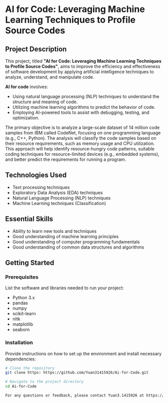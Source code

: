 # AI for Code: Leveraging Machine Learning Techniques to Profile Source Codes

## Project Description
This project, titled **"AI for Code: Leveraging Machine Learning Techniques to Profile Source Codes"**, aims to improve the efficiency and effectiveness of software development by applying artificial intelligence techniques to analyze, understand, and manipulate code.

**AI for code** involves:
- Using natural language processing (NLP) techniques to understand the structure and meaning of code.
- Utilizing machine learning algorithms to predict the behavior of code.
- Employing AI-powered tools to assist with debugging, testing, and optimization.

The primary objective is to analyze a large-scale dataset of 14 million code samples from IBM called CodeNet, focusing on one programming language (e.g., C++, Python). The analysis will classify the code samples based on their resource requirements, such as memory usage and CPU utilization. This approach will help identify resource-hungry code patterns, suitable coding techniques for resource-limited devices (e.g., embedded systems), and better predict the requirements for running a program.

## Technologies Used
- Text processing techniques
- Exploratory Data Analysis (EDA) techniques
- Natural Language Processing (NLP) techniques
- Machine Learning techniques (Classification)

## Essential Skills
- Ability to learn new tools and techniques
- Good understanding of machine learning principles
- Good understanding of computer programming fundamentals
- Good understanding of common data structures and algorithms


## Getting Started
### Prerequisites
List the software and libraries needed to run your project:
- Python 3.x
- pandas
- numpy
- scikit-learn
- nltk
- matplotlib
- seaborn

### Installation
Provide instructions on how to set up the environment and install necessary dependencies:
```bash
# Clone the repository
git clone https: https://github.com/Yuan31415926/Ai-for-Code.git

# Navigate to the project directory
cd Ai-for-Code

For any questions or feedback, please contact Yuan3.1415926 at https://www.linkedin.com/in/yuanyuan-tang-54573b253/.



